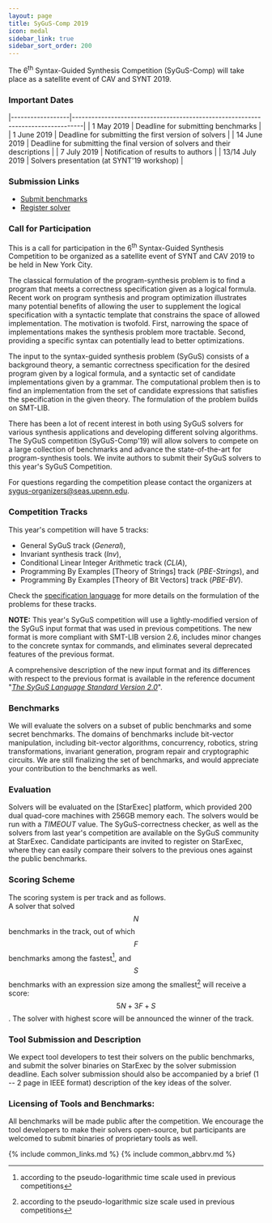 ```yaml
---
layout: page
title: SyGuS-Comp 2019
icon: medal
sidebar_link: true
sidebar_sort_order: 200
---
```


The 6<sup>th</sup> Syntax-Guided Synthesis Competition (SyGuS-Comp)
will take place as a satellite event of CAV and SYNT 2019.


### Important Dates

<div class="dates" markdown="1">

|------------------|---------------------------------------------------------------------------------|
| 1 May 2019       | Deadline for submitting benchmarks                                              |
| 1 June 2019      | Deadline for submitting the first version of solvers                            |
| 14 June 2019     | Deadline for submitting the final version of solvers and their descriptions     |
| 7 July 2019      | Notification of results to authors                                              |
| 13/14 July 2019  | Solvers presentation (at SYNT'19 workshop)                                      |

</div>


### Submission Links

- [Submit benchmarks](/submit/benchmarks)
- [Register solver](/submit/solver)


### Call for Participation

This is a call for participation in the 6<sup>th</sup> Syntax-Guided Synthesis Competition
to be organized as a satellite event of SYNT and CAV 2019 to be held in New York City.

The classical formulation of the program-synthesis problem is to find a program
that meets a correctness specification given as a logical formula.
Recent work on program synthesis and program optimization illustrates many
potential benefits of allowing the user to supplement the logical specification
with a syntactic template that constrains the space of allowed implementation.
The motivation is twofold.
First, narrowing the space of implementations makes the synthesis problem more tractable.
Second, providing a specific syntax can potentially lead to better optimizations.

The input to the syntax-guided synthesis problem (SyGuS) consists of a background theory,
a semantic correctness specification for the desired program given by a logical formula,
and a syntactic set of candidate implementations given by a grammar.
The computational problem then is to find an implementation from the set of candidate expressions
that satisfies the specification in the given theory.
The formulation of the problem builds on SMT-LIB.

There has been a lot of recent interest in both using SyGuS solvers for various synthesis applications
and developing different solving algorithms.
The SyGuS competition (SyGuS-Comp'19) will allow solvers to compete on a large collection of benchmarks
and advance the state-of-the-art for program-synthesis tools.
We invite authors to submit their SyGuS solvers to this year's SyGuS Competition.

For questions regarding the competition please contact the organizers at <sygus-organizers@seas.upenn.edu>.


### Competition Tracks

This year's competition will have 5 tracks:
<br>
- General SyGuS track (_General_),
- Invariant synthesis track (_Inv_),
- Conditional Linear Integer Arithmetic track (_CLIA_),
- Programming By Examples [Theory of Strings] track (_PBE-Strings_), and
- Programming By Examples [Theory of Bit Vectors] track (_PBE-BV_).

Check the [specification language](/language) for more details
on the formulation of the problems for these tracks.

**NOTE:**
This year's SyGuS competition will use a lightly-modified version of the SyGuS input format
that was used in previous competitions.
The new format is more compliant with SMT-LIB version 2.6,
includes minor changes to the concrete syntax for commands,
and eliminates several deprecated features of the previous format.

A comprehensive description of the new input format
and its differences with respect to the previous format
is available in the reference document "[_The SyGuS Language Standard Version 2.0_](/assets/pdf/SyGuS-IF_2.0.pdf)".


### Benchmarks

We will evaluate the solvers on a subset of public benchmarks and some secret benchmarks.
The domains of benchmarks include bit-vector manipulation, including bit-vector algorithms,
concurrency, robotics, string transformations, invariant generation,
program repair and cryptographic circuits.
We are still finalizing the set of benchmarks,
and would appreciate your contribution to the benchmarks as well.


### Evaluation

Solvers will be evaluated on the [StarExec] platform,
which provided 200 dual quad-core machines with 256GB memory each.
The solvers would be run with a _TIMEOUT_ value.
The SyGuS-correctness checker, as well as the solvers from last year's competition
are available on the SyGuS community at StarExec.
Candidate participants are invited to register on StarExec,
where they can easily compare their solvers to the previous ones against the public benchmarks.


### Scoring Scheme

The scoring system is per track and as follows.
<br>
A solver that solved $$ N $$ benchmarks in the track, out of which $$ F $$ benchmarks among the fastest[^1], and
$$ S $$ benchmarks with an expression size among the smallest[^2] will receive a score: $$ 5 N + 3 F + S $$.
The solver with highest score will be announced the winner of the track.


### Tool Submission and Description

We expect tool developers to test their solvers on the public benchmarks,
and submit the solver binaries on StarExec by the solver submission deadline.
Each solver submission should also be accompanied by a brief (1 -- 2 page in IEEE format)
description of the key ideas of the solver.


### Licensing of Tools and Benchmarks:

All benchmarks will be made public after the competition.
We encourage the tool developers to make their solvers open-source,
but participants are welcomed to submit binaries of proprietary tools as well.


[^1]: according to the pseudo-logarithmic time scale used in previous competitions
[^2]: according to the pseudo-logarithmic size scale used in previous competitions

{% include common_links.md %}
{% include common_abbrv.md %}